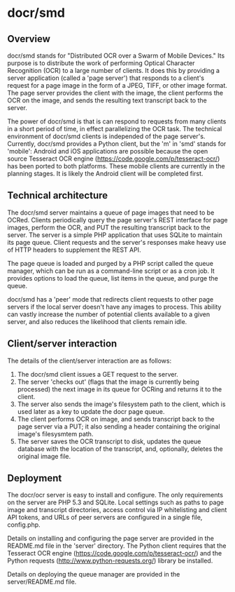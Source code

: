 # docr/smd 

## Overview

docr/smd stands for "Distributed OCR over a Swarm of Mobile Devices." Its purpose is to distribute the work of performing Optical Character Recognition (OCR) to a large number of clients. It does this by providing a server application (called a 'page server') that responds to a client's request for a page image in the form of a JPEG, TIFF, or other image format. The page server provides the client with the image, the client performs the OCR on the image, and sends the resulting text transcript back to the server. 

The power of docr/smd is that is can respond to requests from many clients in a short period of time, in effect parallelizing the OCR task. The technical environment of docr/smd clients is independed of the page server's. Currently, docr/smd provides a Python client, but the 'm' in 'smd' stands for 'mobile': Android and iOS applications are possible because the open source Tesseract OCR engine (https://code.google.com/p/tesseract-ocr/) has been ported to both platforms. These mobile clients are currently in the planning stages. It is likely the Android client will be completed first.

## Technical architecture

The docr/smd server maintains a queue of page images that need to be OCRed. Clients periodically query the page server's REST interface for page images, perform the OCR, and PUT the resulting transcript back to the server. The server is a simple PHP application that uses SQLite to maintain its page queue. Client requests and the server's responses make heavy use of HTTP headers to supplement the REST API.

The page queue is loaded and purged by a PHP script called the queue manager, which can be run as a command-line script or as a cron job. It provides options to load the queue, list items in the queue, and purge the queue.

docr/smd has a 'peer' mode that redirects client requests to other page servers if the local server doesn't have any images to process. This ability can vastly increase the number of potential clients available to a given server, and also reduces the likelihood that clients remain idle.

## Client/server interaction

The details of the client/server interaction are as follows:

1. The docr/smd client issues a GET request to the server.
2. The server 'checks out' (flags that the image is currently being processed) the next image in its queue for OCRing and returns it to the client.
3. The server also sends the image's filesystem path to the client, which is used later as a key to update the docr page queue.
4. The client performs OCR on image, and sends transcript back to the page server via a PUT; it also sending a header containing the original image's filesysmtem path.
5. The server saves the OCR transcript to disk, updates the queue database with the location of the transcript, and, optionally, deletes the original image file.

## Deployment

The docr/ocr server is easy to install and configure. The only requirements on the server are PHP 5.3 and SQLite. Local settings such as paths to page image and transcript directories, access control via IP whitelisting and client API tokens, and URLs of peer servers are configured in a single file, config.php.

Details on installing and configuring the page server are provided in the README.md file in the 'server' directory. The Python client requires that the Tesseract OCR engine (https://code.google.com/p/tesseract-ocr/) and the Python requests (http://www.python-requests.org/) library be installed.

Details on deploying the queue manager are provided in the server/README.md file.
